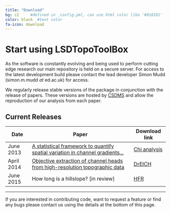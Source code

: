 ```yaml
---
title: "Download"
bg: c2     #defined in _config.yml, can use html color like '#010101'
color: black  #text color
fa-icon: download
---
```


# Start using LSDTopoToolBox

As the software is constantly evolving and being used to perform cutting edge research
our main repository is held on a secure server. For access to the latest development
build please contact the lead developer Simon Mudd (simon.m.mudd _at_ ed.ac.uk) for access. 

We regularly release stable versions of the package in conjunction with the release of
papers. These versions are hosted by [CSDMS](http://csdms.colorado.edu/wiki/Main_Page) and
allow the reproduction of our analysis from each paper.

## Current Releases

|**Date** | **Paper** | **Download link**
|-----|-------|---------------
|June 2013 | [A statistical framework to quantify spatial variation in channel gradients...](http://onlinelibrary.wiley.com/doi/10.1002/2013JF002981/full) |[Chi analysis](http://csdms.colorado.edu/wiki/Model:Chi_analysis_tools)
|April 2014 | [Objective extraction of channel heads from high-resolution topographic data](http://onlinelibrary.wiley.com/doi/10.1002/2013WR015167/full) |[DrEICH](http://csdms.colorado.edu/wiki/Model:Chi_analysis_tools)
|June 2015 | How long is a hillslope? [in review] | [HFR](http://csdms.colorado.edu/wiki/Model:Hilltop_flow_routing)

****

If you are interested in contributing code, want to request a feature or find any bugs
please contact us using the details at the bottom of this page.
 


